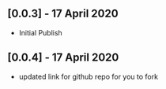 ## [0.0.3] - 17 April 2020
* Initial Publish



## [0.0.4] - 17 April 2020

*  updated link for github repo for you to fork


